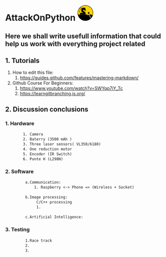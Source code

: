 
 #  AttackOnPython <img src="/Docs/Images/Logo.png" width="50" height="50" >


## Here we shall write usefull information that could help us work with everything project related 

## 1. Tutorials
   1. How to edit this file:   
       1. https://guides.github.com/features/mastering-markdown/
   2. Github Course For Beginners:
       1. https://www.youtube.com/watch?v=SWYqp7iY_Tc
       2. https://learngitbranching.js.org/


## 2. Discussion conclusions
###      1. Hardware
            1. Camera
            2. Baterry (3500 mAh )
            3. Three laser sensors( VL350/6180)
            4. One reduction motor
            5. Encoder (IR Switch)
            6. Punte H (L298N)
###      2. Software
             a.Communication:
                 1. Raspberry <-> Phone => (Wireless + Socket)
             
             b.Image processing:
                  C/C++ processing
                  1.
             
             c.Artificial Intelligence:
###      3. Testing
             1.Race track
             2.
             3.
